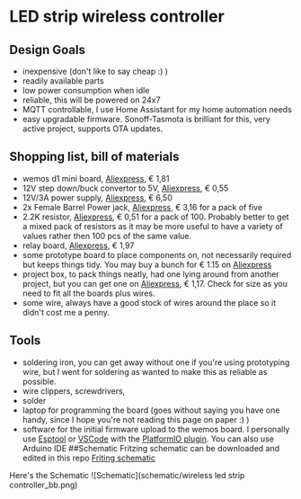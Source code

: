 # LED strip wireless controller
## Design Goals
- inexpensive (don't like to say cheap :) )
- readily available parts
- low power consumption when idle
- reliable, this will be powered on 24x7
- MQTT controllable, I use Home Assistant for my home automation needs
- easy upgradable firmware. Sonoff-Tasmota is brilliant for this, very active project, supports OTA updates.

## Shopping list, bill of materials
- wemos d1 mini board, [Aliexpress](https://www.aliexpress.com/item/D1-mini-Mini-NodeMcu-4M-bytes-Lua-WIFI-Internet-of-Things-development-board-based-ESP8266-by/32631693796.html?spm=2114.search0104.3.2.6e7b4f8dfdnbvQ&ws_ab_test=searchweb0_0,searchweb201602_9_10065_10068_319_10059_10884_317_10887_10696_321_322_10084_453_10083_454_10103_10618_10304_10307_10820_10821_537_10302_536,searchweb201603_80,ppcSwitch_0&algo_expid=1861050a-e1ad-4a70-8436-a3a60d32f714-0&algo_pvid=1861050a-e1ad-4a70-8436-a3a60d32f714&transAbTest=ae803_4), € 1,81
- 12V step down/buck convertor to 5V, [Aliexpress](https://www.aliexpress.com/item/1PCS-High-Quality-3A-Adjustable-DCDC-LM2596-LM2596S-input-4V-35V-Output-1-23V-30V-dc/32280431843.html?spm=2114.search0104.3.1.1a8b7cacRg8bMc&ws_ab_test=searchweb0_0,searchweb201602_9_10065_10068_319_10059_10884_317_10887_10696_321_322_10084_453_10083_454_10103_10618_10304_10307_10820_10821_537_10302_536,searchweb201603_80,ppcSwitch_0&algo_expid=9a5396ae-bf58-4f48-870a-80717f2fafc6-0&algo_pvid=9a5396ae-bf58-4f48-870a-80717f2fafc6&transAbTest=ae803_4), € 0,55
- 12V/3A power supply, [Aliexpress](https://www.aliexpress.com/item/DC12V3A-Power-Adapter-for-Led-Strip-DC12V36W-Voltage-Transfomer-with-UK-Plug-Power-Supply-Led-Driver/32815451511.html?spm=2114.search0104.3.14.3124317dHrr3Ji&ws_ab_test=searchweb0_0,searchweb201602_9_10065_10068_319_10059_10884_317_10887_10696_321_322_10084_453_10083_454_10103_10618_10304_10307_10820_10821_537_10302_536,searchweb201603_80,ppcSwitch_0&algo_expid=6a58a83f-3606-464d-81c6-f886531599b0-2&algo_pvid=6a58a83f-3606-464d-81c6-f886531599b0&transAbTest=ae803_4), € 6,50
- 2x Female Barrel Power jack, [Aliexpress](https://www.aliexpress.com/item/5-PCS-Lot-Power-Plug-Adaptors-Pigtail-Female-Barrel-Jack-Wire-Cable-5-5mm-x-2/32904315691.html?spm=2114.search0104.3.156.481c609e7mFPJr&ws_ab_test=searchweb0_0,searchweb201602_9_10065_10068_319_10059_10884_317_10887_10696_321_322_10084_453_10083_454_10103_10618_10304_10307_10820_10821_537_10302_536,searchweb201603_80,ppcSwitch_0&algo_expid=37d5a2b8-4379-4891-827b-75b46672e7a3-22&algo_pvid=37d5a2b8-4379-4891-827b-75b46672e7a3&transAbTest=ae803_4), € 3,16 for a pack of five
- 2.2K resistor, [Aliexpress](https://www.aliexpress.com/item/New-300pcs-1-4W-1-Metal-film-resistor-510-560-1K-1-1K-1-2K-ohm/32821605455.html?spm=2114.search0104.3.8.7b0e4b84uLAdo8&ws_ab_test=searchweb0_0,searchweb201602_9_10065_10068_319_10059_10884_317_10887_10696_321_322_10084_453_10083_454_10103_10618_10304_10307_10820_10821_537_10302_536,searchweb201603_80,ppcSwitch_0&algo_expid=58aaaa6b-7571-4ac8-ab41-2110da4f70e3-1&algo_pvid=58aaaa6b-7571-4ac8-ab41-2110da4f70e3&transAbTest=ae803_4), € 0,51 for a pack of 100. Probably better to get a mixed pack of resistors as it may be more useful to have a variety of values rather then 100 pcs of the same value.
- relay board, [Aliexpress](https://www.aliexpress.com/item/with-optical-coupler-1-way-relay-module-relay-expansion-board-high-and-low-level-trigger-all/32810054219.html?spm=2114.search0104.3.8.7f6475febj21aD&ws_ab_test=searchweb0_0,searchweb201602_9_10065_10068_319_10059_10884_317_10887_10696_321_322_10084_453_10083_454_10103_10618_10304_10307_10820_10821_537_10302_536,searchweb201603_80,ppcSwitch_0&algo_expid=90567901-fe45-484e-a215-4ade06886cad-1&algo_pvid=90567901-fe45-484e-a215-4ade06886cad&transAbTest=ae803_4), € 1,97
- some prototype board to place components on, not necessarily required but keeps things tidy. You may buy a bunch for € 1.15 on [Aliexpress](https://www.aliexpress.com/item/86036-Free-shipping-10pcs-Double-Side-Prototype-PCB-diy-Universal-Printed-Circuit-Board-4x6cm/32656277833.html?spm=2114.search0104.3.8.53967877uHoaB0&ws_ab_test=searchweb0_0,searchweb201602_9_10065_10068_319_10059_10884_317_10887_10696_321_322_10084_453_10083_454_10103_10618_10304_10307_10820_10821_537_10302_536,searchweb201603_80,ppcSwitch_0&algo_expid=e080477f-abf9-488f-a106-1877b4097355-1&algo_pvid=e080477f-abf9-488f-a106-1877b4097355&transAbTest=ae803_4)
- project box, to pack things neatly, had one lying around from another project, but you can get one on [Aliexpress](https://www.aliexpress.com/item/100x60x25mm-Waterproof-Black-DIY-Housing-Instrument-Case-Plastic-Electronic-Project-Box-Electric-Supplies/32952374406.html?spm=2114.search0104.3.1.6a6d6c09HmJx70&ws_ab_test=searchweb0_0,searchweb201602_9_10065_10068_319_10059_10884_317_10887_10696_321_322_10084_453_10083_454_10103_10618_10304_10307_10820_10821_537_10302_536,searchweb201603_80,ppcSwitch_0&algo_expid=e4a25903-b728-4dbb-816b-787c5d968988-0&algo_pvid=e4a25903-b728-4dbb-816b-787c5d968988&transAbTest=ae803_4), € 1,17. Check for size as you need to fit all the boards plus wires. 
- some wire, always have a good stock of wires around the place so it didn't cost me a penny. 
## Tools
- soldering iron, you can get away without one if you're using prototyping wire, but I went for soldering as wanted to make this as reliable as possible.
- wire clippers, screwdrivers, 
- solder
- laptop for programming the board (goes without saying you have one handy, since I hope you're not reading this page on paper :) )
- software for the initial firmware upload to the wemos board. I personally use [Esptool](https://github.com/arendst/Sonoff-Tasmota/wiki/Esptool) or [VSCode](https://code.visualstudio.com/) with the [PlatformIO plugin](https://docs.platformio.org/en/latest/ide/vscode.html). You can also use Arduino IDE 
##Schematic
Fritzing schematic can be downloaded and edited in this repo [Friting schematic](schematic/led-strip-wireless-controller.fzz)

Here's the Schematic
![Schematic](schematic/wireless led strip controller_bb.png)
